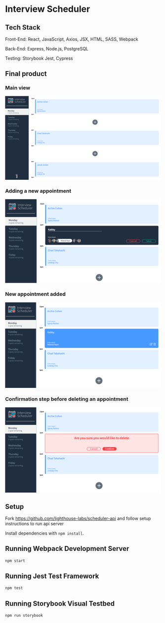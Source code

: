 # Interview Scheduler

## Tech Stack

Front-End: React, JavaScript, Axios, JSX, HTML, SASS, Webpack

Back-End: Express, Node.js, PostgreSQL

Testing: Storybook Jest, Cypress

## Final product

### Main view
!["Main appointments view"](docs/appointment-view.png)

### Adding a new appointment
!["Adding new appointment"](docs/add-new-appointment.png)

### New appointment added
!["View of the newly added appointment"](docs/new-appointment-added.png)

### Confirmation step before deleting an appointment
!["Confirmation before deleting appointment"](docs/confirmation-step.png)


## Setup

Fork https://github.com/lighthouse-labs/scheduler-api and follow setup instructions to run api server

Install dependencies with `npm install`.

## Running Webpack Development Server

```sh
npm start
```

## Running Jest Test Framework

```sh
npm test
```

## Running Storybook Visual Testbed

```sh
npm run storybook
```

